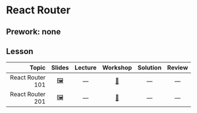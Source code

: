 # React Router

## Prework: none

## Lesson

Topic | Slides | Lecture | Workshop | Solution | Review
-----:|:------:|:-------:|:--------:|:--------:|:-----:
React Router 101 | [🖼️][rr-1a] | — | [🔬][rr-1c] | — | —
React Router 201 | [🖼️][rr-2a] | — | [🤝][rr-1c] | — | —

[rr-1a]: 1-react-router-101/React%20Router%20101.pdf
[rr-1c]: https://learn.fullstackacademy.com/workshop/5a5115bc9ecf2d0004a9e939/landing
[rr-2a]: 2-react-router-201/React%20Router%20201.pdf
[rr-2c]: https://learn.fullstackacademy.com/workshop/5a70948e34f42b0004ded61e/landing
